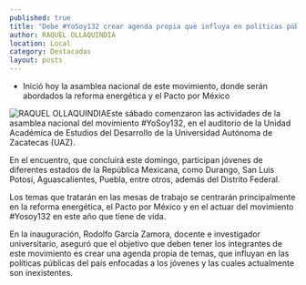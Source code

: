 ```yaml
---
published: true
title: "Debe #YoSoy132 crear agenda propia que influya en políticas públicas enfocadas a los jóvenes: García Zamora"
author: RAQUEL OLLAQUINDIA
location: Local
category: Destacadas
layout: posts
---
```


- Inició hoy la asamblea nacional de este movimiento, donde serán abordados la reforma energética y el Pacto por México


![RAQUEL OLLAQUINDIA](http://i.imgur.com/izl5trjm.jpg)Este sábado comenzaron las actividades de la asamblea nacional del movimiento #YoSoy132, en el auditorio de la Unidad Académica de Estudios del Desarrollo de la Universidad Autónoma de Zacatecas (UAZ).

En el encuentro, que concluirá este domingo, participan jóvenes de diferentes estados de la República Mexicana, como Durango, San Luis Potosí, Aguascalientes, Puebla, entre otros, además del Distrito Federal.

Los temas que tratarán en las mesas de trabajo se centrarán principalmente en la reforma energética, el Pacto por México y en el actuar del movimiento #Yosoy132 en este año que tiene de vida.

En la inauguración, Rodolfo García Zamora, docente e investigador universitario, aseguró que el objetivo que deben tener los integrantes de este movimiento es crear una agenda propia de temas, que influyan en las políticas públicas del país enfocadas a los jóvenes y las cuales actualmente son inexistentes.
